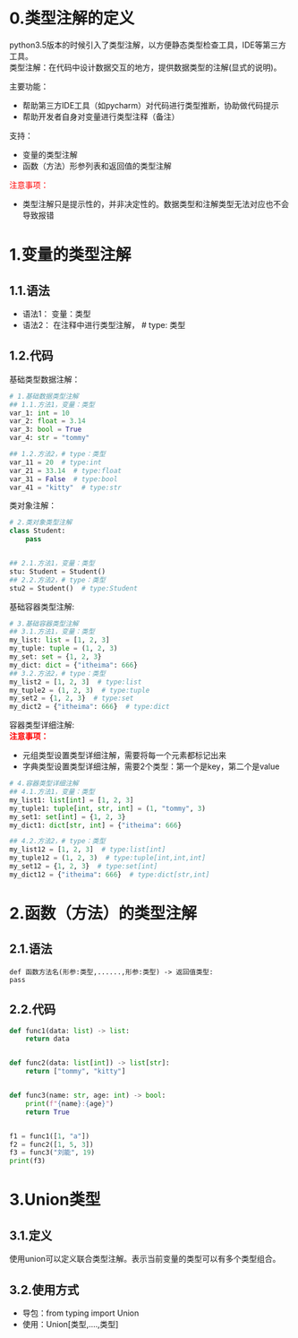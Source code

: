 # 0.类型注解的定义

python3.5版本的时候引入了类型注解，以方便静态类型检查工具，IDE等第三方工具。</br>
类型注解：在代码中设计数据交互的地方，提供数据类型的注解(显式的说明)。</br>

主要功能：

- 帮助第三方IDE工具（如pycharm）对代码进行类型推断，协助做代码提示
- 帮助开发者自身对变量进行类型注释（备注）

支持：

- 变量的类型注解
- 函数（方法）形参列表和返回值的类型注解

<font color="red">注意事项：</font>

- 类型注解只是提示性的，并非决定性的。数据类型和注解类型无法对应也不会导致报错

# 1.变量的类型注解

## 1.1.语法

- 语法1： 变量：类型
- 语法2： 在注释中进行类型注解， # type: 类型

## 1.2.代码

基础类型数据注解：

```python
# 1.基础数据类型注解
## 1.1.方法1，变量：类型
var_1: int = 10
var_2: float = 3.14
var_3: bool = True
var_4: str = "tommy"

## 1.2.方法2，# type：类型
var_11 = 20  # type:int
var_21 = 33.14  # type:float
var_31 = False  # type:bool
var_41 = "kitty"  # type:str
```

类对象注解：

```python
# 2.类对象类型注解
class Student:
    pass


## 2.1.方法1，变量：类型
stu: Student = Student()
## 2.2.方法2，# type：类型
stu2 = Student()  # type:Student
```

基础容器类型注解:

```python
# 3.基础容器类型注解
## 3.1.方法1，变量：类型
my_list: list = [1, 2, 3]
my_tuple: tuple = (1, 2, 3)
my_set: set = {1, 2, 3}
my_dict: dict = {"itheima": 666}
## 3.2.方法2，# type：类型
my_list2 = [1, 2, 3]  # type:list
my_tuple2 = (1, 2, 3)  # type:tuple
my_set2 = {1, 2, 3}  # type:set
my_dict2 = {"itheima": 666}  # type:dict
```

容器类型详细注解:</br>
<font color="red">**注意事项：**</font>

- 元组类型设置类型详细注解，需要将每一个元素都标记出来
- 字典类型设置类型详细注解，需要2个类型：第一个是key，第二个是value

```python
# 4.容器类型详细注解
## 4.1.方法1，变量：类型
my_list1: list[int] = [1, 2, 3]
my_tuple1: tuple[int, str, int] = (1, "tommy", 3)
my_set1: set[int] = {1, 2, 3}
my_dict1: dict[str, int] = {"itheima": 666}

## 4.2.方法2，# type：类型
my_list12 = [1, 2, 3]  # type:list[int]
my_tuple12 = (1, 2, 3)  # type:tuple[int,int,int]
my_set12 = {1, 2, 3}  # type:set[int]
my_dict12 = {"itheima": 666}  # type:dict[str,int]
```

# 2.函数（方法）的类型注解

## 2.1.语法

```properties
def 函数方法名(形参:类型,......,形参:类型) -> 返回值类型:
pass
```

## 2.2.代码

```python
def func1(data: list) -> list:
    return data


def func2(data: list[int]) -> list[str]:
    return ["tommy", "kitty"]


def func3(name: str, age: int) -> bool:
    print(f"{name}:{age}")
    return True


f1 = func1([1, "a"])
f2 = func2([1, 5, 3])
f3 = func3("刘能", 19)
print(f3)
```

# 3.Union类型

## 3.1.定义

使用union可以定义联合类型注解。表示当前变量的类型可以有多个类型组合。

## 3.2.使用方式

- 导包：from typing import Union
- 使用：Union[类型,....,类型]